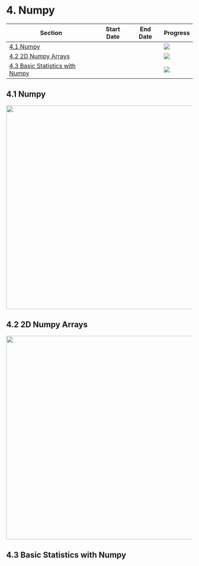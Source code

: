 # 4. Numpy

| Section | Start Date | End Date | Progress |
|---------|------------|----------|----------|
| [4.1 Numpy](#41-numpy) |  |  | ![](http://progressed.io/bar/100) |
| [4.2 2D Numpy Arrays](#42-2d-numpy-arrays) |  |  | ![](http://progressed.io/bar/100) |
| [4.3 Basic Statistics with Numpy](#43-basic-statistics-with-numpy) |  |  | ![](http://progressed.io/bar/0) |

## 4.1 Numpy

<img src="https://user-images.githubusercontent.com/6586811/47456741-edd69a80-d79a-11e8-9c50-77d10928dbb0.png" width="550">

## 4.2 2D Numpy Arrays

<img src="https://user-images.githubusercontent.com/6586811/47456948-6ccbd300-d79b-11e8-9adf-d17eeb74c3f0.png" width="550">

## 4.3 Basic Statistics with Numpy
